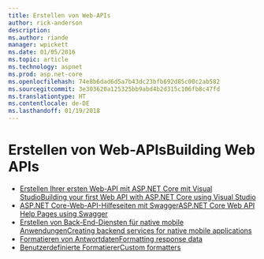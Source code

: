```yaml
---
title: Erstellen von Web-APIs
author: rick-anderson
description: 
ms.author: riande
manager: wpickett
ms.date: 01/05/2016
ms.topic: article
ms.technology: aspnet
ms.prod: asp.net-core
ms.openlocfilehash: 74e8b6dad6d5a7b43dc23bfb692d85c00c2ab582
ms.sourcegitcommit: 3e303620a125325bb9abd4b2d315c106fb8c47fd
ms.translationtype: HT
ms.contentlocale: de-DE
ms.lasthandoff: 01/19/2018
---
```

# <a name="building-web-apis"></a><span data-ttu-id="e2a22-102">Erstellen von Web-APIs</span><span class="sxs-lookup"><span data-stu-id="e2a22-102">Building Web APIs</span></span>

* [<span data-ttu-id="e2a22-103">Erstellen Ihrer ersten Web-API mit ASP.NET Core mit Visual Studio</span><span class="sxs-lookup"><span data-stu-id="e2a22-103">Building your first Web API with ASP.NET Core using Visual Studio</span></span>](../../tutorials/first-web-api.md)
* [<span data-ttu-id="e2a22-104">ASP.NET Core-Web-API-Hilfeseiten mit Swagger</span><span class="sxs-lookup"><span data-stu-id="e2a22-104">ASP.NET Core Web API Help Pages using Swagger</span></span>](../../tutorials/web-api-help-pages-using-swagger.md)
* [<span data-ttu-id="e2a22-105">Erstellen von Back-End-Diensten für native mobile Anwendungen</span><span class="sxs-lookup"><span data-stu-id="e2a22-105">Creating backend services for native mobile applications</span></span>](../../mobile/native-mobile-backend.md)
* [<span data-ttu-id="e2a22-106">Formatieren von Antwortdaten</span><span class="sxs-lookup"><span data-stu-id="e2a22-106">Formatting response data</span></span>](../models/formatting.md)
* [<span data-ttu-id="e2a22-107">Benutzerdefinierte Formatierer</span><span class="sxs-lookup"><span data-stu-id="e2a22-107">Custom formatters</span></span>](../advanced/custom-formatters.md)

